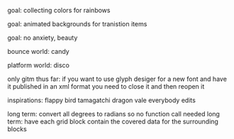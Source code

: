


goal: collecting colors for rainbows

goal:  animated backgrounds for tranistion items

goal:  no anxiety, beauty

bounce world: candy

platform world: disco


only gitm thus far:  if you want to use glyph desiger for a new font and have it published in an xml format you need to close it and then reopen it



inspirations:
flappy bird
tamagatchi
dragon vale
everybody edits


long term:  convert all degrees to radians so no function call needed
long term:  have each grid block contain the covered data for the surrounding blocks